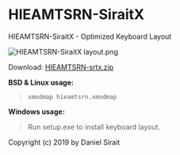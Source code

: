 # HIEAMTSRN-SiraitX

HIEAMTSRN-SiraitX - Optimized Keyboard Layout

![HIEAMTSRN-SiraitX layout.png](https://raw.githubusercontent.com/dns/Keyboard-HIEAMTSRN-SiraitX/master/HIEAMTSRN-SiraitX%20layout.png)

Download: [HIEAMTSRN-srtx.zip](https://github.com/dns/Keyboard-HIEAMTSRN-SiraitX/releases/download/1.0/HIEAMTSRN-srtx.zip)


**BSD & Linux usage:**

>`xmodmap hieamtsrn.xmodmap`

**Windows usage:**

>Run setup.exe to install keyboard layout.

Copyright (c) 2019 by Daniel Sirait
